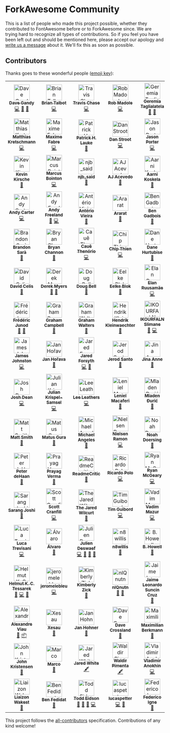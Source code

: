 # ForkAwesome Community

This is a list of people who made this project possible, whether they contributed to FontAwesome before or to ForkAwesome since. We are trying hard to recognize all types of contributions. So if you feel you have been left out and should be mentioned here, please accept our apology and [write us a message](https://github.com/ForkAwesome/Fork-Awesome/issues/new) about it. We'll fix this as soon as possible.

## Contributors

Thanks goes to these wonderful people ([emoji key](https://github.com/kentcdodds/all-contributors#emoji-key)):

<!-- ALL-CONTRIBUTORS-LIST:START - Do not remove or modify this section -->
<!-- prettier-ignore -->
<table>
  <tr>
    <td align="center"><a href="https://github.com/davegandy"><img src="https://avatars0.githubusercontent.com/u/1076721?v=4" width="50px;" alt="Dave Gandy"/><br /><sub><b>Dave Gandy</b></sub></a><br /><a href="https://github.com/ForkAwesome/Fork-Awesome/commits?author=davegandy" title="Code">💻</a> <a href="#design-davegandy" title="Design">🎨</a> <a href="https://github.com/ForkAwesome/Fork-Awesome/commits?author=davegandy" title="Documentation">📖</a></td>
    <td align="center"><a href="http://www.talbs.me"><img src="https://avatars3.githubusercontent.com/u/163763?v=4" width="50px;" alt="Brian Talbot"/><br /><sub><b>Brian Talbot</b></sub></a><br /><a href="https://github.com/ForkAwesome/Fork-Awesome/commits?author=talbs" title="Code">💻</a></td>
    <td align="center"><a href="https://github.com/supercodepoet"><img src="https://avatars1.githubusercontent.com/u/249366?v=4" width="50px;" alt="Travis Chase"/><br /><sub><b>Travis Chase</b></sub></a><br /><a href="https://github.com/ForkAwesome/Fork-Awesome/commits?author=supercodepoet" title="Code">💻</a></td>
    <td align="center"><a href="http://robmadole.com"><img src="https://avatars2.githubusercontent.com/u/132895?v=4" width="50px;" alt="Rob Madole"/><br /><sub><b>Rob Madole</b></sub></a><br /><a href="https://github.com/ForkAwesome/Fork-Awesome/commits?author=robmadole" title="Code">💻</a></td>
    <td align="center"><a href="https://github.com/tagliala"><img src="https://avatars2.githubusercontent.com/u/556268?v=4" width="50px;" alt="Geremia Taglialatela"/><br /><sub><b>Geremia Taglialatela</b></sub></a><br /><a href="https://github.com/ForkAwesome/Fork-Awesome/commits?author=tagliala" title="Documentation">📖</a> <a href="#question-tagliala" title="Answering Questions">💬</a></td>
    <td align="center"><a href="https://mathiasbynens.be/"><img src="https://avatars1.githubusercontent.com/u/81942?v=4" width="50px;" alt="Mathias Bynens"/><br /><sub><b>Mathias Bynens</b></sub></a><br /><a href="https://github.com/ForkAwesome/Fork-Awesome/commits?author=mathiasbynens" title="Code">💻</a></td>
    <td align="center"><a href="https://redwill.se/"><img src="https://avatars0.githubusercontent.com/u/6705160?v=4" width="50px;" alt="William Boman"/><br /><sub><b>William Boman</b></sub></a><br /><a href="https://github.com/ForkAwesome/Fork-Awesome/commits?author=williamboman" title="Code">💻</a></td>
  </tr>
  <tr>
    <td align="center"><a href="https://kretschmann.io"><img src="https://avatars1.githubusercontent.com/u/90316?v=4" width="50px;" alt="Matthias Kretschmann"/><br /><sub><b>Matthias Kretschmann</b></sub></a><br /><a href="https://github.com/ForkAwesome/Fork-Awesome/commits?author=kremalicious" title="Code">💻</a></td>
    <td align="center"><a href="https://about.me/anahkiasen"><img src="https://avatars3.githubusercontent.com/u/1321596?v=4" width="50px;" alt="Maxime Fabre"/><br /><sub><b>Maxime Fabre</b></sub></a><br /><a href="https://github.com/ForkAwesome/Fork-Awesome/commits?author=Anahkiasen" title="Code">💻</a></td>
    <td align="center"><a href="http://www.splintered.co.uk"><img src="https://avatars1.githubusercontent.com/u/895831?v=4" width="50px;" alt="Patrick H. Lauke"/><br /><sub><b>Patrick H. Lauke</b></sub></a><br /><a href="https://github.com/ForkAwesome/Fork-Awesome/commits?author=patrickhlauke" title="Documentation">📖</a></td>
    <td align="center"><a href="https://danstroot.com"><img src="https://avatars1.githubusercontent.com/u/1438457?v=4" width="50px;" alt="Dan Stroot"/><br /><sub><b>Dan Stroot</b></sub></a><br /><a href="https://github.com/ForkAwesome/Fork-Awesome/commits?author=dstroot" title="Code">💻</a></td>
    <td align="center"><a href="http://lightguard-jp.blogspot.com"><img src="https://avatars0.githubusercontent.com/u/29971?v=4" width="50px;" alt="Jason Porter"/><br /><sub><b>Jason Porter</b></sub></a><br /><a href="https://github.com/ForkAwesome/Fork-Awesome/commits?author=LightGuard" title="Code">💻</a></td>
    <td align="center"><a href="https://github.com/tomByrer"><img src="https://avatars2.githubusercontent.com/u/1308419?v=4" width="50px;" alt="Tom Byrer"/><br /><sub><b>Tom Byrer</b></sub></a><br /><a href="https://github.com/ForkAwesome/Fork-Awesome/commits?author=tomByrer" title="Documentation">📖</a></td>
    <td align="center"><a href="http://readme.io"><img src="https://avatars3.githubusercontent.com/u/381393?v=4" width="50px;" alt="Gregory Koberger"/><br /><sub><b>Gregory Koberger</b></sub></a><br /><a href="https://github.com/ForkAwesome/Fork-Awesome/commits?author=gkoberger" title="Code">💻</a></td>
  </tr>
  <tr>
    <td align="center"><a href="https://kevinkirsche.com"><img src="https://avatars1.githubusercontent.com/u/947110?v=4" width="50px;" alt="Kevin Kirsche"/><br /><sub><b>Kevin Kirsche</b></sub></a><br /><a href="https://github.com/ForkAwesome/Fork-Awesome/commits?author=kkirsche" title="Documentation">📖</a></td>
    <td align="center"><a href="http://marcus.bointon.com/"><img src="https://avatars2.githubusercontent.com/u/81561?v=4" width="50px;" alt="Marcus Bointon"/><br /><sub><b>Marcus Bointon</b></sub></a><br /><a href="https://github.com/ForkAwesome/Fork-Awesome/commits?author=Synchro" title="Code">💻</a></td>
    <td align="center"><a href="https://github.com/njb-said"><img src="https://avatars2.githubusercontent.com/u/2371386?v=4" width="50px;" alt="njb_said"/><br /><sub><b>njb_said</b></sub></a><br /><a href="https://github.com/ForkAwesome/Fork-Awesome/commits?author=njb-said" title="Documentation">📖</a></td>
    <td align="center"><a href="http://ajacevedo.com"><img src="https://avatars1.githubusercontent.com/u/953092?v=4" width="50px;" alt="AJ Acevedo"/><br /><sub><b>AJ Acevedo</b></sub></a><br /><a href="https://github.com/ForkAwesome/Fork-Awesome/commits?author=AJ-Acevedo" title="Documentation">📖</a></td>
    <td align="center"><a href="https://akx.github.io/"><img src="https://avatars2.githubusercontent.com/u/58669?v=4" width="50px;" alt="Aarni Koskela"/><br /><sub><b>Aarni Koskela</b></sub></a><br /><a href="https://github.com/ForkAwesome/Fork-Awesome/commits?author=akx" title="Documentation">📖</a></td>
    <td align="center"><a href="https://github.com/scudco"><img src="https://avatars1.githubusercontent.com/u/3806?v=4" width="50px;" alt="scudco"/><br /><sub><b>scudco</b></sub></a><br /><a href="#tool-scudco" title="Tools">🔧</a></td>
    <td align="center"><a href="https://alfioemanuele.io"><img src="https://avatars1.githubusercontent.com/u/621062?v=4" width="50px;" alt="Alfio Emanuele"/><br /><sub><b>Alfio Emanuele</b></sub></a><br /><a href="https://github.com/ForkAwesome/Fork-Awesome/commits?author=AlfioEmanueleFresta" title="Documentation">📖</a></td>
  </tr>
  <tr>
    <td align="center"><a href="http://andy-carter.com"><img src="https://avatars3.githubusercontent.com/u/357623?v=4" width="50px;" alt="Andy Carter"/><br /><sub><b>Andy Carter</b></sub></a><br /><a href="https://github.com/ForkAwesome/Fork-Awesome/commits?author=drmonkeyninja" title="Code">💻</a></td>
    <td align="center"><a href="https://andyfreeland.net"><img src="https://avatars2.githubusercontent.com/u/237005?v=4" width="50px;" alt="Andy Freeland"/><br /><sub><b>Andy Freeland</b></sub></a><br /><a href="https://github.com/ForkAwesome/Fork-Awesome/issues?q=author%3Arouge8" title="Bug reports">🐛</a> <a href="https://github.com/ForkAwesome/Fork-Awesome/commits?author=rouge8" title="Code">💻</a></td>
    <td align="center"><a href="http://owen.com.br"><img src="https://avatars1.githubusercontent.com/u/1490347?v=4" width="50px;" alt="Antério Vieira"/><br /><sub><b>Antério Vieira</b></sub></a><br /><a href="https://github.com/ForkAwesome/Fork-Awesome/commits?author=anteriovieira" title="Documentation">📖</a></td>
    <td align="center"><a href="https://github.com/araratm"><img src="https://avatars1.githubusercontent.com/u/8832594?v=4" width="50px;" alt="Ararat"/><br /><sub><b>Ararat</b></sub></a><br /><a href="https://github.com/ForkAwesome/Fork-Awesome/commits?author=araratm" title="Documentation">📖</a></td>
    <td align="center"><a href="https://github.com/bengadbois"><img src="https://avatars2.githubusercontent.com/u/1879785?v=4" width="50px;" alt="Ben Gadbois"/><br /><sub><b>Ben Gadbois</b></sub></a><br /><a href="https://github.com/ForkAwesome/Fork-Awesome/commits?author=bengadbois" title="Documentation">📖</a></td>
    <td align="center"><a href="https://github.com/wazoo"><img src="https://avatars0.githubusercontent.com/u/216878?v=4" width="50px;" alt="Ben Thomas"/><br /><sub><b>Ben Thomas</b></sub></a><br /><a href="https://github.com/ForkAwesome/Fork-Awesome/commits?author=wazoo" title="Code">💻</a></td>
    <td align="center"><a href="http://bradleycbuchanan.com"><img src="https://avatars0.githubusercontent.com/u/1615761?v=4" width="50px;" alt="Brad Buchanan"/><br /><sub><b>Brad Buchanan</b></sub></a><br /><a href="https://github.com/ForkAwesome/Fork-Awesome/commits?author=islemaster" title="Documentation">📖</a></td>
  </tr>
  <tr>
    <td align="center"><a href="http://bsara.pro"><img src="https://avatars0.githubusercontent.com/u/3743423?v=4" width="50px;" alt="Brandon Sarà"/><br /><sub><b>Brandon Sarà</b></sub></a><br /><a href="https://github.com/ForkAwesome/Fork-Awesome/commits?author=bsara" title="Documentation">📖</a></td>
    <td align="center"><a href="http://vuii.co.uk"><img src="https://avatars0.githubusercontent.com/u/4213522?v=4" width="50px;" alt="Bryan Channon"/><br /><sub><b>Bryan Channon</b></sub></a><br /><a href="https://github.com/ForkAwesome/Fork-Awesome/commits?author=Vusys" title="Documentation">📖</a></td>
    <td align="center"><a href="https://github.com/cauethenorio"><img src="https://avatars3.githubusercontent.com/u/496987?v=4" width="50px;" alt="Cauê Thenório"/><br /><sub><b>Cauê Thenório</b></sub></a><br /><a href="https://github.com/ForkAwesome/Fork-Awesome/commits?author=cauethenorio" title="Code">💻</a></td>
    <td align="center"><a href="https://github.com/MacroChip"><img src="https://avatars1.githubusercontent.com/u/5069304?v=4" width="50px;" alt="Chip Thien"/><br /><sub><b>Chip Thien</b></sub></a><br /><a href="https://github.com/ForkAwesome/Fork-Awesome/commits?author=MacroChip" title="Code">💻</a></td>
    <td align="center"><a href="http://hurtubise.me"><img src="https://avatars0.githubusercontent.com/u/610237?v=4" width="50px;" alt="Dane Hurtubise"/><br /><sub><b>Dane Hurtubise</b></sub></a><br /><a href="https://github.com/ForkAwesome/Fork-Awesome/commits?author=hurtubise" title="Documentation">📖</a></td>
    <td align="center"><a href="https://curiousdannii.github.io/"><img src="https://avatars2.githubusercontent.com/u/59074?v=4" width="50px;" alt="Dannii Willis"/><br /><sub><b>Dannii Willis</b></sub></a><br /><a href="https://github.com/ForkAwesome/Fork-Awesome/commits?author=curiousdannii" title="Documentation">📖</a></td>
    <td align="center"><a href="https://github.com/kant"><img src="https://avatars1.githubusercontent.com/u/32717?v=4" width="50px;" alt="Darío Hereñú"/><br /><sub><b>Darío Hereñú</b></sub></a><br /><a href="https://github.com/ForkAwesome/Fork-Awesome/commits?author=kant" title="Documentation">📖</a></td>
  </tr>
  <tr>
    <td align="center"><a href="https://davidcel.is/"><img src="https://avatars3.githubusercontent.com/u/36873?v=4" width="50px;" alt="David Celis"/><br /><sub><b>David Celis</b></sub></a><br /><a href="https://github.com/ForkAwesome/Fork-Awesome/commits?author=davidcelis" title="Documentation">📖</a></td>
    <td align="center"><a href="http://derekmyers.com"><img src="https://avatars3.githubusercontent.com/u/207171?v=4" width="50px;" alt="Derek Myers"/><br /><sub><b>Derek Myers</b></sub></a><br /><a href="https://github.com/ForkAwesome/Fork-Awesome/issues?q=author%3Admyers" title="Bug reports">🐛</a> <a href="https://github.com/ForkAwesome/Fork-Awesome/commits?author=dmyers" title="Documentation">📖</a></td>
    <td align="center"><a href="http://preaction.me"><img src="https://avatars0.githubusercontent.com/u/53707?v=4" width="50px;" alt="Doug Bell"/><br /><sub><b>Doug Bell</b></sub></a><br /><a href="https://github.com/ForkAwesome/Fork-Awesome/commits?author=preaction" title="Documentation">📖</a></td>
    <td align="center"><a href="http://www.blokspeed.net"><img src="https://avatars0.githubusercontent.com/u/461752?v=4" width="50px;" alt="Eelke Blok"/><br /><sub><b>Eelke Blok</b></sub></a><br /><a href="https://github.com/ForkAwesome/Fork-Awesome/commits?author=eelkeblok" title="Documentation">📖</a></td>
    <td align="center"><a href="https://github.com/glensc"><img src="https://avatars1.githubusercontent.com/u/199095?v=4" width="50px;" alt="Elan Ruusamäe"/><br /><sub><b>Elan Ruusamäe</b></sub></a><br /><a href="https://github.com/ForkAwesome/Fork-Awesome/commits?author=glensc" title="Code">💻</a></td>
    <td align="center"><a href="https://ericwbailey.design/"><img src="https://avatars3.githubusercontent.com/u/634191?v=4" width="50px;" alt="Eric Bailey"/><br /><sub><b>Eric Bailey</b></sub></a><br /><a href="https://github.com/ForkAwesome/Fork-Awesome/commits?author=ericwbailey" title="Documentation">📖</a></td>
    <td align="center"><a href="http://ferhat.elmasgunes.net"><img src="https://avatars0.githubusercontent.com/u/13179128?v=4" width="50px;" alt="Ferhat Elmasgüneş"/><br /><sub><b>Ferhat Elmasgüneş</b></sub></a><br /><a href="https://github.com/ForkAwesome/Fork-Awesome/commits?author=ferhate" title="Documentation">📖</a></td>
  </tr>
  <tr>
    <td align="center"><a href="https://github.com/fredj"><img src="https://avatars0.githubusercontent.com/u/100959?v=4" width="50px;" alt="Frédéric Junod"/><br /><sub><b>Frédéric Junod</b></sub></a><br /><a href="https://github.com/ForkAwesome/Fork-Awesome/issues?q=author%3Afredj" title="Bug reports">🐛</a> <a href="https://github.com/ForkAwesome/Fork-Awesome/commits?author=fredj" title="Documentation">📖</a></td>
    <td align="center"><a href="https://gjcampbell.co.uk/"><img src="https://avatars1.githubusercontent.com/u/2829600?v=4" width="50px;" alt="Graham Campbell"/><br /><sub><b>Graham Campbell</b></sub></a><br /><a href="https://github.com/ForkAwesome/Fork-Awesome/commits?author=GrahamCampbell" title="Documentation">📖</a></td>
    <td align="center"><a href="https://grahamwalters.me"><img src="https://avatars2.githubusercontent.com/u/1072751?v=4" width="50px;" alt="Graham Walters"/><br /><sub><b>Graham Walters</b></sub></a><br /><a href="https://github.com/ForkAwesome/Fork-Awesome/commits?author=GrahamWalters" title="Documentation">📖</a></td>
    <td align="center"><a href="http://www.tripl.de"><img src="https://avatars2.githubusercontent.com/u/816859?v=4" width="50px;" alt="Hendrik Kleinwaechter"/><br /><sub><b>Hendrik Kleinwaechter</b></sub></a><br /><a href="https://github.com/ForkAwesome/Fork-Awesome/commits?author=hendricius" title="Documentation">📖</a></td>
    <td align="center"><a href="https://github.com/ikourfaln"><img src="https://avatars3.githubusercontent.com/u/9744226?v=4" width="50px;" alt="IKOURFALN Slimane"/><br /><sub><b>IKOURFALN Slimane</b></sub></a><br /><a href="https://github.com/ForkAwesome/Fork-Awesome/issues?q=author%3Aikourfaln" title="Bug reports">🐛</a> <a href="https://github.com/ForkAwesome/Fork-Awesome/commits?author=ikourfaln" title="Code">💻</a></td>
    <td align="center"><a href="https://github.com/jwilk"><img src="https://avatars2.githubusercontent.com/u/141546?v=4" width="50px;" alt="Jakub Wilk"/><br /><sub><b>Jakub Wilk</b></sub></a><br /><a href="https://github.com/ForkAwesome/Fork-Awesome/commits?author=jwilk" title="Documentation">📖</a></td>
    <td align="center"><a href="https://github.com/jjlharrison"><img src="https://avatars0.githubusercontent.com/u/242337?v=4" width="50px;" alt="James Harrison"/><br /><sub><b>James Harrison</b></sub></a><br /><a href="https://github.com/ForkAwesome/Fork-Awesome/commits?author=jjlharrison" title="Documentation">📖</a></td>
  </tr>
  <tr>
    <td align="center"><a href="https://github.com/james-johnston-thumbtack"><img src="https://avatars3.githubusercontent.com/u/22308682?v=4" width="50px;" alt="James Johnston"/><br /><sub><b>James Johnston</b></sub></a><br /><a href="https://github.com/ForkAwesome/Fork-Awesome/commits?author=james-johnston-thumbtack" title="Code">💻</a></td>
    <td align="center"><a href="http://honzi.cz"><img src="https://avatars2.githubusercontent.com/u/3666887?v=4" width="50px;" alt="Jan Hořava"/><br /><sub><b>Jan Hořava</b></sub></a><br /><a href="https://github.com/ForkAwesome/Fork-Awesome/commits?author=honzi" title="Documentation">📖</a></td>
    <td align="center"><a href="http://jaredforsyth.com"><img src="https://avatars3.githubusercontent.com/u/112170?v=4" width="50px;" alt="Jared Forsyth"/><br /><sub><b>Jared Forsyth</b></sub></a><br /><a href="https://github.com/ForkAwesome/Fork-Awesome/commits?author=jaredly" title="Code">💻</a> <a href="https://github.com/ForkAwesome/Fork-Awesome/commits?author=jaredly" title="Documentation">📖</a></td>
    <td align="center"><a href="https://jerodsanto.net"><img src="https://avatars0.githubusercontent.com/u/8212?v=4" width="50px;" alt="Jerod Santo"/><br /><sub><b>Jerod Santo</b></sub></a><br /><a href="https://github.com/ForkAwesome/Fork-Awesome/commits?author=jerodsanto" title="Documentation">📖</a></td>
    <td align="center"><a href="http://jina.me"><img src="https://avatars3.githubusercontent.com/u/53273?v=4" width="50px;" alt="Jina Anne"/><br /><sub><b>Jina Anne</b></sub></a><br /><a href="https://github.com/ForkAwesome/Fork-Awesome/commits?author=jina" title="Documentation">📖</a></td>
    <td align="center"><a href="http://jocelyn.delalande.fr"><img src="https://avatars0.githubusercontent.com/u/429633?v=4" width="50px;" alt="JocelynDelalande"/><br /><sub><b>JocelynDelalande</b></sub></a><br /><a href="https://github.com/ForkAwesome/Fork-Awesome/commits?author=JocelynDelalande" title="Documentation">📖</a></td>
    <td align="center"><a href="http://jhope.ie"><img src="https://avatars0.githubusercontent.com/u/39089?v=4" width="50px;" alt="John Hope"/><br /><sub><b>John Hope</b></sub></a><br /><a href="https://github.com/ForkAwesome/Fork-Awesome/commits?author=JonMidhir" title="Documentation">📖</a></td>
  </tr>
  <tr>
    <td align="center"><a href="https://github.com/josdea"><img src="https://avatars1.githubusercontent.com/u/13952477?v=4" width="50px;" alt="Josh Dean"/><br /><sub><b>Josh Dean</b></sub></a><br /><a href="https://github.com/ForkAwesome/Fork-Awesome/commits?author=josdea" title="Code">💻</a></td>
    <td align="center"><a href="http://reactrocket.com"><img src="https://avatars1.githubusercontent.com/u/1188186?v=4" width="50px;" alt="Julian Krispel-Samsel"/><br /><sub><b>Julian Krispel-Samsel</b></sub></a><br /><a href="https://github.com/ForkAwesome/Fork-Awesome/commits?author=juliankrispel" title="Code">💻</a></td>
    <td align="center"><a href="http://about.me/leeleathers"><img src="https://avatars3.githubusercontent.com/u/591833?v=4" width="50px;" alt="Lee Leathers"/><br /><sub><b>Lee Leathers</b></sub></a><br /><a href="https://github.com/ForkAwesome/Fork-Awesome/commits?author=theoreticaLee" title="Code">💻</a></td>
    <td align="center"><a href="http://leniel.net"><img src="https://avatars2.githubusercontent.com/u/764854?v=4" width="50px;" alt="Leniel Macaferi"/><br /><sub><b>Leniel Macaferi</b></sub></a><br /><a href="https://github.com/ForkAwesome/Fork-Awesome/commits?author=leniel" title="Documentation">📖</a></td>
    <td align="center"><a href="http://macmladen.com"><img src="https://avatars2.githubusercontent.com/u/572289?v=4" width="50px;" alt="Mladen Đurić"/><br /><sub><b>Mladen Đurić</b></sub></a><br /><a href="https://github.com/ForkAwesome/Fork-Awesome/commits?author=macmladen" title="Documentation">📖</a></td>
    <td align="center"><a href="http://www.martinseeler.com"><img src="https://avatars0.githubusercontent.com/u/1043838?v=4" width="50px;" alt="Martin Seeler"/><br /><sub><b>Martin Seeler</b></sub></a><br /><a href="https://github.com/ForkAwesome/Fork-Awesome/commits?author=MartinSeeler" title="Code">💻</a></td>
    <td align="center"><a href="http://sigo.pl/"><img src="https://avatars2.githubusercontent.com/u/321881?v=4" width="50px;" alt="Mateusz Jagiełło"/><br /><sub><b>Mateusz Jagiełło</b></sub></a><br /><a href="https://github.com/ForkAwesome/Fork-Awesome/issues?q=author%3Asigo" title="Bug reports">🐛</a></td>
  </tr>
  <tr>
    <td align="center"><a href="http://www.softwarebymatt.com"><img src="https://avatars3.githubusercontent.com/u/736870?v=4" width="50px;" alt="Matt Smith"/><br /><sub><b>Matt Smith</b></sub></a><br /><a href="https://github.com/ForkAwesome/Fork-Awesome/issues?q=author%3Amtscout6" title="Bug reports">🐛</a></td>
    <td align="center"><a href="https://github.com/gurisko"><img src="https://avatars2.githubusercontent.com/u/495549?v=4" width="50px;" alt="Matus Gura"/><br /><sub><b>Matus Gura</b></sub></a><br /><a href="https://github.com/ForkAwesome/Fork-Awesome/commits?author=gurisko" title="Documentation">📖</a></td>
    <td align="center"><a href="https://github.com/jibbajabba"><img src="https://avatars1.githubusercontent.com/u/117222?v=4" width="50px;" alt="Michael Angeles"/><br /><sub><b>Michael Angeles</b></sub></a><br /><a href="https://github.com/ForkAwesome/Fork-Awesome/commits?author=jibbajabba" title="Documentation">📖</a></td>
    <td align="center"><a href="http://nielsenramon.com/"><img src="https://avatars3.githubusercontent.com/u/1246672?v=4" width="50px;" alt="Nielsen Ramon"/><br /><sub><b>Nielsen Ramon</b></sub></a><br /><a href="https://github.com/ForkAwesome/Fork-Awesome/commits?author=nielsenramon" title="Code">💻</a></td>
    <td align="center"><a href="https://hejnoah.com"><img src="https://avatars1.githubusercontent.com/u/1944410?v=4" width="50px;" alt="Noah Doersing"/><br /><sub><b>Noah Doersing</b></sub></a><br /><a href="https://github.com/ForkAwesome/Fork-Awesome/commits?author=doersino" title="Documentation">📖</a></td>
    <td align="center"><a href="https://github.com/paulftw"><img src="https://avatars1.githubusercontent.com/u/769142?v=4" width="50px;" alt="Paul Korzhyk"/><br /><sub><b>Paul Korzhyk</b></sub></a><br /><a href="https://github.com/ForkAwesome/Fork-Awesome/commits?author=paulftw" title="Documentation">📖</a></td>
    <td align="center"><a href="https://www.peterdavehello.org/"><img src="https://avatars3.githubusercontent.com/u/3691490?v=4" width="50px;" alt="Peter Dave Hello"/><br /><sub><b>Peter Dave Hello</b></sub></a><br /><a href="https://github.com/ForkAwesome/Fork-Awesome/commits?author=PeterDaveHello" title="Documentation">📖</a> <a href="#platform-PeterDaveHello" title="Packaging/porting to new platform">📦</a></td>
  </tr>
  <tr>
    <td align="center"><a href="http://about.me/peterdehaan"><img src="https://avatars2.githubusercontent.com/u/557895?v=4" width="50px;" alt="Peter deHaan"/><br /><sub><b>Peter deHaan</b></sub></a><br /><a href="https://github.com/ForkAwesome/Fork-Awesome/commits?author=pdehaan" title="Documentation">📖</a></td>
    <td align="center"><a href="https://www.StylifyYourBlog.com/"><img src="https://avatars2.githubusercontent.com/u/829526?v=4" width="50px;" alt="Prayag Verma "/><br /><sub><b>Prayag Verma </b></sub></a><br /><a href="https://github.com/ForkAwesome/Fork-Awesome/commits?author=pra85" title="Documentation">📖</a></td>
    <td align="center"><a href="https://twitter.com/ReadmeCritic"><img src="https://avatars3.githubusercontent.com/u/15367484?v=4" width="50px;" alt="ReadmeCritic"/><br /><sub><b>ReadmeCritic</b></sub></a><br /><a href="https://github.com/ForkAwesome/Fork-Awesome/commits?author=ReadmeCritic" title="Documentation">📖</a></td>
    <td align="center"><a href="https://ricardopolo.co/"><img src="https://avatars3.githubusercontent.com/u/1263856?v=4" width="50px;" alt="Ricardo Polo"/><br /><sub><b>Ricardo Polo</b></sub></a><br /><a href="https://github.com/ForkAwesome/Fork-Awesome/commits?author=ricardopolo" title="Code">💻</a></td>
    <td align="center"><a href="http://ryan.mcgeary.org"><img src="https://avatars0.githubusercontent.com/u/740?v=4" width="50px;" alt="Ryan McGeary"/><br /><sub><b>Ryan McGeary</b></sub></a><br /><a href="https://github.com/ForkAwesome/Fork-Awesome/commits?author=rmm5t" title="Code">💻</a></td>
    <td align="center"><a href="https://github.com/rriggin"><img src="https://avatars1.githubusercontent.com/u/125998?v=4" width="50px;" alt="Ryan Riggin"/><br /><sub><b>Ryan Riggin</b></sub></a><br /><a href="https://github.com/ForkAwesome/Fork-Awesome/commits?author=rriggin" title="Code">💻</a></td>
    <td align="center"><a href="http://ryansenkbeil.com"><img src="https://avatars2.githubusercontent.com/u/881590?v=4" width="50px;" alt="Ryan Senkbeil"/><br /><sub><b>Ryan Senkbeil</b></sub></a><br /><a href="https://github.com/ForkAwesome/Fork-Awesome/commits?author=rsenk330" title="Code">💻</a></td>
  </tr>
  <tr>
    <td align="center"><a href="http://sarangjo.github.io"><img src="https://avatars1.githubusercontent.com/u/1961007?v=4" width="50px;" alt="Sarang Joshi"/><br /><sub><b>Sarang Joshi</b></sub></a><br /><a href="https://github.com/ForkAwesome/Fork-Awesome/commits?author=sarangjo" title="Documentation">📖</a></td>
    <td align="center"><a href="https://twitter.com/scott_ish"><img src="https://avatars3.githubusercontent.com/u/1044670?v=4" width="50px;" alt="Scott Cranfill"/><br /><sub><b>Scott Cranfill</b></sub></a><br /><a href="https://github.com/ForkAwesome/Fork-Awesome/commits?author=Scotchester" title="Code">💻</a></td>
    <td align="center"><a href="http://TheJaredWilcurt.com"><img src="https://avatars1.githubusercontent.com/u/4629794?v=4" width="50px;" alt="The Jared Wilcurt"/><br /><sub><b>The Jared Wilcurt</b></sub></a><br /><a href="https://github.com/ForkAwesome/Fork-Awesome/commits?author=TheJaredWilcurt" title="Documentation">📖</a></td>
    <td align="center"><a href="https://github.com/tagCincy"><img src="https://avatars0.githubusercontent.com/u/308290?v=4" width="50px;" alt="Tim Guibord"/><br /><sub><b>Tim Guibord</b></sub></a><br /><a href="https://github.com/ForkAwesome/Fork-Awesome/commits?author=tagCincy" title="Code">💻</a></td>
    <td align="center"><a href="https://github.com/mazurva"><img src="https://avatars1.githubusercontent.com/u/1152567?v=4" width="50px;" alt="Vadim Mazur"/><br /><sub><b>Vadim Mazur</b></sub></a><br /><a href="https://github.com/ForkAwesome/Fork-Awesome/commits?author=mazurva" title="Code">💻</a></td>
    <td align="center"><a href="https://vinsonchuong.net"><img src="https://avatars2.githubusercontent.com/u/382608?v=4" width="50px;" alt="Vinson Chuong"/><br /><sub><b>Vinson Chuong</b></sub></a><br /><a href="https://github.com/ForkAwesome/Fork-Awesome/commits?author=vinsonchuong" title="Code">💻</a></td>
    <td align="center"><a href="https://github.com/grvrg"><img src="https://avatars3.githubusercontent.com/u/34144858?v=4" width="50px;" alt="grvrg"/><br /><sub><b>grvrg</b></sub></a><br /><a href="https://github.com/ForkAwesome/Fork-Awesome/commits?author=grvrg" title="Documentation">📖</a></td>
  </tr>
  <tr>
    <td align="center"><a href="https://github.com/luke83"><img src="https://avatars0.githubusercontent.com/u/77144?v=4" width="50px;" alt="Luca Trevisani"/><br /><sub><b>Luca Trevisani</b></sub></a><br /><a href="https://github.com/ForkAwesome/Fork-Awesome/commits?author=luke83" title="Code">💻</a></td>
    <td align="center"><a href="http://alvarotrigo.com"><img src="https://avatars3.githubusercontent.com/u/1706326?v=4" width="50px;" alt="Álvaro"/><br /><sub><b>Álvaro</b></sub></a><br /><a href="https://github.com/ForkAwesome/Fork-Awesome/commits?author=alvarotrigo" title="Documentation">📖</a></td>
    <td align="center"><a href="http://xuv.be"><img src="https://avatars3.githubusercontent.com/u/192539?v=4" width="50px;" alt="Julien Deswaef"/><br /><sub><b>Julien Deswaef</b></sub></a><br /><a href="https://github.com/ForkAwesome/Fork-Awesome/commits?author=xuv" title="Code">💻</a> <a href="#design-xuv" title="Design">🎨</a> <a href="https://github.com/ForkAwesome/Fork-Awesome/commits?author=xuv" title="Documentation">📖</a> <a href="#question-xuv" title="Answering Questions">💬</a></td>
    <td align="center"><a href="https://github.com/n8willis"><img src="https://avatars0.githubusercontent.com/u/2192132?v=4" width="50px;" alt="n8willis"/><br /><sub><b>n8willis</b></sub></a><br /><a href="#ideas-n8willis" title="Ideas, Planning, & Feedback">🤔</a></td>
    <td align="center"><a href="http://wintermute.org/brendan"><img src="https://avatars0.githubusercontent.com/u/1779453?v=4" width="50px;" alt="B. Howell"/><br /><sub><b>B. Howell</b></sub></a><br /><a href="#ideas-brendanhowell" title="Ideas, Planning, & Feedback">🤔</a></td>
    <td align="center"><a href="http://runeman.org"><img src="https://avatars2.githubusercontent.com/u/1197187?v=4" width="50px;" alt="Algot Runeman"/><br /><sub><b>Algot Runeman</b></sub></a><br /><a href="https://github.com/ForkAwesome/Fork-Awesome/commits?author=algotruneman" title="Documentation">📖</a></td>
    <td align="center"><a href="https://micahilbery.com/"><img src="https://avatars0.githubusercontent.com/u/10608836?v=4" width="50px;" alt="Micah Ilbery"/><br /><sub><b>Micah Ilbery</b></sub></a><br /><a href="https://github.com/ForkAwesome/Fork-Awesome/commits?author=micahilbery" title="Documentation">📖</a> <a href="#design-micahilbery" title="Design">🎨</a></td>
  </tr>
  <tr>
    <td align="center"><a href="https://evermeet.cx"><img src="https://avatars3.githubusercontent.com/u/223439?v=4" width="50px;" alt="Helmut K. C. Tessarek"/><br /><sub><b>Helmut K. C. Tessarek</b></sub></a><br /><a href="https://github.com/ForkAwesome/Fork-Awesome/commits?author=tessus" title="Documentation">📖</a> <a href="https://github.com/ForkAwesome/Fork-Awesome/commits?author=tessus" title="Code">💻</a> <a href="#design-tessus" title="Design">🎨</a></td>
    <td align="center"><a href="https://github.com/jeromelebleu"><img src="https://avatars0.githubusercontent.com/u/3597194?v=4" width="50px;" alt="jeromelebleu"/><br /><sub><b>jeromelebleu</b></sub></a><br /><a href="https://github.com/ForkAwesome/Fork-Awesome/commits?author=jeromelebleu" title="Code">💻</a></td>
    <td align="center"><a href="https://zick.kim/"><img src="https://avatars3.githubusercontent.com/u/630909?v=4" width="50px;" alt="Kimberly Zick"/><br /><sub><b>Kimberly Zick</b></sub></a><br /><a href="https://github.com/ForkAwesome/Fork-Awesome/commits?author=rummik" title="Documentation">📖</a></td>
    <td align="center"><a href="http://blog.niqnutn.com/"><img src="https://avatars2.githubusercontent.com/u/13441278?v=4" width="50px;" alt="nIQnutn"/><br /><sub><b>nIQnutn</b></sub></a><br /><a href="#blog-nIQnutn" title="Blogposts">📝</a> <a href="#plugin-nIQnutn" title="Plugin/utility libraries">🔌</a></td>
    <td align="center"><a href="https://github.com/leosuncin"><img src="https://avatars1.githubusercontent.com/u/4307697?v=4" width="50px;" alt="Jaime Leonardo Suncin Cruz"/><br /><sub><b>Jaime Leonardo Suncin Cruz</b></sub></a><br /><a href="https://github.com/ForkAwesome/Fork-Awesome/commits?author=leosuncin" title="Documentation">📖</a></td>
    <td align="center"><a href="https://www.enkisoftware.com"><img src="https://avatars0.githubusercontent.com/u/1770233?v=4" width="50px;" alt="Juliette Foucaut"/><br /><sub><b>Juliette Foucaut</b></sub></a><br /><a href="#plugin-juliettef" title="Plugin/utility libraries">🔌</a></td>
    <td align="center"><a href="http://quad.moe/"><img src="https://avatars1.githubusercontent.com/u/6379091?v=4" width="50px;" alt="Dominik V. Salonen"/><br /><sub><b>Dominik V. Salonen</b></sub></a><br /><a href="#blog-QuadPiece" title="Blogposts">📝</a></td>
  </tr>
  <tr>
    <td align="center"><a href="https://alexandreviau.net"><img src="https://avatars2.githubusercontent.com/u/2706882?v=4" width="50px;" alt="Alexandre Viau"/><br /><sub><b>Alexandre Viau</b></sub></a><br /><a href="#ideas-aviau" title="Ideas, Planning, & Feedback">🤔</a> <a href="#platform-aviau" title="Packaging/porting to new platform">📦</a></td>
    <td align="center"><a href="http://xesau.eu/"><img src="https://avatars3.githubusercontent.com/u/7915413?v=4" width="50px;" alt="Xesau"/><br /><sub><b>Xesau</b></sub></a><br /><a href="https://github.com/ForkAwesome/Fork-Awesome/issues?q=author%3AXesau" title="Bug reports">🐛</a></td>
    <td align="center"><a href="https://janhohner.de"><img src="https://avatars0.githubusercontent.com/u/649895?v=4" width="50px;" alt="Jan Hohner"/><br /><sub><b>Jan Hohner</b></sub></a><br /><a href="https://github.com/ForkAwesome/Fork-Awesome/issues?q=author%3Ajanhohner" title="Bug reports">🐛</a></td>
    <td align="center"><a href="http://fonts.google.com"><img src="https://avatars0.githubusercontent.com/u/261579?v=4" width="50px;" alt="Dave Crossland"/><br /><sub><b>Dave Crossland</b></sub></a><br /><a href="#review-davelab6" title="Reviewed Pull Requests">👀</a></td>
    <td align="center"><a href="http://maxcubing.wordpress.com"><img src="https://avatars0.githubusercontent.com/u/8260834?v=4" width="50px;" alt="Maximilian Berkmann"/><br /><sub><b>Maximilian Berkmann</b></sub></a><br /><a href="#ideas-Berkmann18" title="Ideas, Planning, & Feedback">🤔</a></td>
    <td align="center"><a href="https://heiber.im"><img src="https://avatars2.githubusercontent.com/u/616813?v=4" width="50px;" alt="Moritz Heiber"/><br /><sub><b>Moritz Heiber</b></sub></a><br /><a href="#infra-moritzheiber" title="Infrastructure (Hosting, Build-Tools, etc)">🚇</a></td>
    <td align="center"><a href="http://www.wezm.net/"><img src="https://avatars1.githubusercontent.com/u/21787?v=4" width="50px;" alt="Wesley Moore"/><br /><sub><b>Wesley Moore</b></sub></a><br /><a href="https://github.com/ForkAwesome/Fork-Awesome/commits?author=wezm" title="Documentation">📖</a></td>
  </tr>
  <tr>
    <td align="center"><a href="http://www.jerrykan.com/"><img src="https://avatars0.githubusercontent.com/u/377632?v=4" width="50px;" alt="John Kristensen"/><br /><sub><b>John Kristensen</b></sub></a><br /><a href="#design-jerrykan" title="Design">🎨</a></td>
    <td align="center"><a href="https://amusewiki.org"><img src="https://avatars3.githubusercontent.com/u/130971?v=4" width="50px;" alt="Marco"/><br /><sub><b>Marco</b></sub></a><br /><a href="#design-melmothx" title="Design">🎨</a></td>
    <td align="center"><a href="https://whitefusion.io"><img src="https://avatars1.githubusercontent.com/u/658496?v=4" width="50px;" alt="Jared White"/><br /><sub><b>Jared White</b></sub></a><br /><a href="#content-jaredcwhite" title="Content">🖋</a></td>
    <td align="center"><a href="http://waldyrious.github.io"><img src="https://avatars2.githubusercontent.com/u/478237?v=4" width="50px;" alt="Waldir Pimenta"/><br /><sub><b>Waldir Pimenta</b></sub></a><br /><a href="#content-waldyrious" title="Content">🖋</a></td>
    <td align="center"><a href="https://vanokhin.com/"><img src="https://avatars3.githubusercontent.com/u/1898673?v=4" width="50px;" alt="Vladimir Anokhin"/><br /><sub><b>Vladimir Anokhin</b></sub></a><br /><a href="https://github.com/ForkAwesome/Fork-Awesome/commits?author=vanokhin" title="Code">💻</a></td>
    <td align="center"><a href="http://maxlath.eu"><img src="https://avatars2.githubusercontent.com/u/1596934?v=4" width="50px;" alt="Maxime Lathuilière"/><br /><sub><b>Maxime Lathuilière</b></sub></a><br /><a href="https://github.com/ForkAwesome/Fork-Awesome/commits?author=maxlath" title="Code">💻</a></td>
    <td align="center"><a href="https://github.com/araratthehero"><img src="https://avatars1.githubusercontent.com/u/8832594?v=4" width="50px;" alt="Ararat"/><br /><sub><b>Ararat</b></sub></a><br /><a href="#content-araratthehero" title="Content">🖋</a></td>
  </tr>
  <tr>
    <td align="center"><a href="http://wake.st"><img src="https://avatars2.githubusercontent.com/u/7890201?v=4" width="50px;" alt="Liaizon Wakest"/><br /><sub><b>Liaizon Wakest</b></sub></a><br /><a href="#ideas-wakest" title="Ideas, Planning, & Feedback">🤔</a></td>
    <td align="center"><a href="http://fedidat.com/"><img src="https://avatars2.githubusercontent.com/u/1108409?v=4" width="50px;" alt="Ben Fedidat"/><br /><sub><b>Ben Fedidat</b></sub></a><br /><a href="#blog-fedidat" title="Blogposts">📝</a></td>
    <td align="center"><a href="https://www.eidson.info"><img src="https://avatars0.githubusercontent.com/u/954092?v=4" width="50px;" alt="Todd Eidson"/><br /><sub><b>Todd Eidson</b></sub></a><br /><a href="#ideas-eidsonator" title="Ideas, Planning, & Feedback">🤔</a> <a href="https://github.com/ForkAwesome/Fork-Awesome/commits?author=eidsonator" title="Documentation">📖</a> <a href="https://github.com/ForkAwesome/Fork-Awesome/issues?q=author%3Aeidsonator" title="Bug reports">🐛</a> <a href="https://github.com/ForkAwesome/Fork-Awesome/commits?author=eidsonator" title="Code">💻</a></td>
    <td align="center"><a href="https://www.lucaspetter.com"><img src="https://avatars0.githubusercontent.com/u/13027535?v=4" width="50px;" alt="lucaspetter"/><br /><sub><b>lucaspetter</b></sub></a><br /><a href="https://github.com/ForkAwesome/Fork-Awesome/commits?author=lucaspetter" title="Code">💻</a> <a href="#design-lucaspetter" title="Design">🎨</a></td>
    <td align="center"><a href="https://github.com/dyamon"><img src="https://avatars0.githubusercontent.com/u/6771224?v=4" width="50px;" alt="Federico Igne"/><br /><sub><b>Federico Igne</b></sub></a><br /><a href="#design-dyamon" title="Design">🎨</a></td>
    <td align="center"><a href="https://github.com/qwazix"><img src="https://avatars0.githubusercontent.com/u/1202892?v=4" width="50px;" alt="qwazix"/><br /><sub><b>qwazix</b></sub></a><br /><a href="#design-qwazix" title="Design">🎨</a></td>
  </tr>
</table>

<!-- ALL-CONTRIBUTORS-LIST:END -->

This project follows the [all-contributors](https://github.com/kentcdodds/all-contributors) specification. Contributions of any kind welcome!
